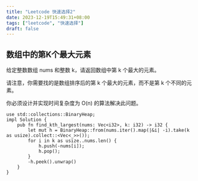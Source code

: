 ```yaml
---
title: "Leetcode 快速选择2"
date: 2023-12-19T15:49:31+08:00
tags: ["leetcode", "快速选择"]
draft: false
---
```


## 数组中的第K个最大元素

给定整数数组 nums 和整数 k，请返回数组中第 k 个最大的元素。

请注意，你需要找的是数组排序后的第 k 个最大的元素，而不是第 k 个不同的元素。

你必须设计并实现时间复杂度为 O(n) 的算法解决此问题。

```
use std::collections::BinaryHeap;
impl Solution {
    pub fn find_kth_largest(nums: Vec<i32>, k: i32) -> i32 {
        let mut h = BinaryHeap::from(nums.iter().map(|&i| -i).take(k as usize).collect::<Vec<_>>());
        for i in k as usize..nums.len() {
            h.push(-nums[i]);
            h.pop();
        }
        -h.peek().unwrap()
    }
}
```